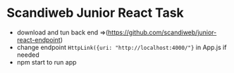 # Scandiweb Junior React Task
* download and tun back end =>(https://github.com/scandiweb/junior-react-endpoint)
* change endpoint `HttpLink({uri: "http://localhost:4000/"}` in App.js if needed
* npm start to run app

